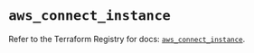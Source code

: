 # `aws_connect_instance`

Refer to the Terraform Registry for docs: [`aws_connect_instance`](https://registry.terraform.io/providers/hashicorp/aws/5.33.0/docs/resources/connect_instance).
